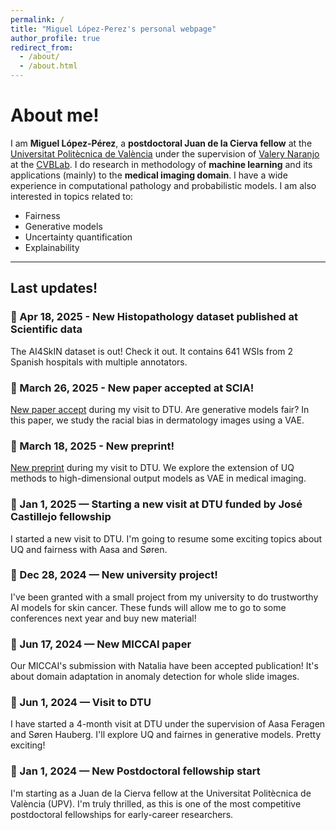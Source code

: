 ```yaml
---
permalink: /
title: "Miguel López-Perez's personal webpage"
author_profile: true
redirect_from: 
  - /about/
  - /about.html
---
```


# About me!

I am **Miguel López-Pérez**, a **postdoctoral Juan de la Cierva fellow** at the [Universitat Politècnica de València](https://github.com/academicpages/academicpages.github.io) under the supervision of [Valery Naranjo](https://www.upv.es/ficha-personal/vnaranjo) at the [CVBLab](https://www.cvblab.webs.upv.es/en/home/). I do research in methodology of **machine learning** and its applications (mainly) to the **medical imaging domain**. I have a wide experience in computational pathology and probabilistic models. I am also interested in topics related to:
- Fairness 
- Generative models
- Uncertainty quantification
- Explainability

---

## Last updates!

### 📅 Apr 18, 2025 - New Histopathology dataset published at Scientific data
The AI4SkIN dataset is out! Check it out. It contains 641 WSIs from 2 Spanish hospitals with
multiple annotators.

### 📅 March 26, 2025 - New paper accepted at SCIA!
[New paper accept](https://arxiv.org/abs/2501.11752) during my visit to DTU. Are generative models fair? In this paper, we study the racial bias in dermatology images using a VAE.

### 📅 March 18, 2025 - New preprint!
[New preprint](https://arxiv.org/abs/2503.17477) during my visit to DTU. We explore the extension of UQ methods to high-dimensional output models as VAE in medical imaging.

### 📅 Jan 1, 2025 — Starting a new visit at DTU funded by José Castillejo fellowship
I started a new visit to DTU. I'm going to resume some exciting topics about UQ and fairness with Aasa and Søren. 

### 📅 Dec 28, 2024 — New university project!
I've been granted with a small project from my university to do trustworthy AI models for skin cancer. These funds will allow me to go to some conferences next year and buy new material!

### 📅 Jun 17, 2024 — New MICCAI paper
Our MICCAI's submission with Natalia have been accepted publication! It's about domain adaptation in anomaly detection for whole slide images.

### 📅 Jun 1, 2024 — Visit to DTU
I have started a 4-month visit at DTU under the supervision of Aasa Feragen and Søren Hauberg. I'll explore UQ and fairnes in generative models. Pretty exciting!

### 📅 Jan 1, 2024 — New Postdoctoral fellowship start
I'm starting as a Juan de la Cierva fellow at the Universitat Politècnica de València (UPV).
I'm truly thrilled, as this is one of the most competitive postdoctoral fellowships for early-career researchers.